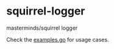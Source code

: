 # squirrel-logger
masterminds/squirrel logger

Check the [examples.go](./examples/examples.go) for usage cases.